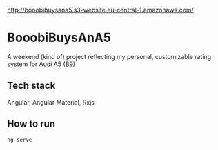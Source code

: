 http://booobibuysana5.s3-website.eu-central-1.amazonaws.com/

# BooobiBuysAnA5

A weekend (kind of) project reflecting my personal, customizable rating system for Audi A5 (B9)

## Tech stack

Angular, Angular Material, Rxjs

## How to run

`ng serve`
